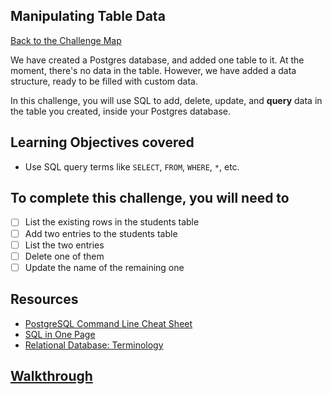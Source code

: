 ## Manipulating Table Data

[Back to the Challenge Map](00_challenge_map.md)

We have created a Postgres database, and added one table to it. At the moment, there's no data in the table. However, we have added a data structure, ready to be filled with custom data.

In this challenge, you will use SQL to add, delete, update, and **query** data in the table you created, inside your Postgres database.

## Learning Objectives covered

* Use SQL query terms like `SELECT`, `FROM`, `WHERE`, `*`, etc.

## To complete this challenge, you will need to

- [ ] List the existing rows in the students table
- [ ] Add two entries to the students table
- [ ] List the two entries
- [ ] Delete one of them
- [ ] Update the name of the remaining one

## Resources

* [PostgreSQL Command Line Cheat Sheet](http://blog.jasonmeridth.com/posts/postgresql-command-line-cheat-sheet/)
* [SQL in One Page](http://www.cheat-sheets.org/sites/sql.su/)
* [Relational Database: Terminology](https://en.wikipedia.org/wiki/Relational_database#Terminology)

## [Walkthrough](walkthroughs/05.md)
